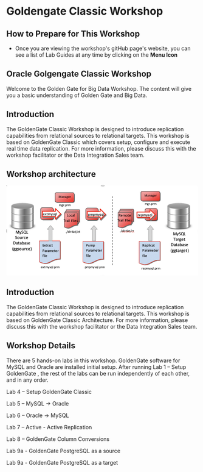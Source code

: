 # Goldengate Classic  Workshop


## How to Prepare for This Workshop 

- Once you are viewing the workshop's gitHub page's website, you can see a list of Lab Guides at any time by clicking on the **Menu Icon**

## Oracle Golgengate Classic Workshop

Welcome to the Golden Gate for Big Data Workshop. The content will give you a basic understanding of Golden Gate and Big Data.

## Introduction

The GoldenGate Classic Workshop is designed to introduce replication capabilities from relational sources to relational targets. This workshop is based on GoldenGate Classic which covers setup, configure and execute real time data replication. For more information, please discuss this with the workshop facilitator or the Data Integration Sales team.


## Workshop architecture

![](./images/image200_1.png " ")


## Introduction

The GoldenGate Classic Workshop is designed to introduce replication capabilities from relational sources to relational  targets. This workshop is based on GoldenGate Classic Architecture. For more information, please discuss this with the workshop facilitator or the Data Integration Sales team.

## Workshop Details

There are 5 hands-on labs in this workshop. GoldenGate software for MySQL and Oracle are installed initial setup. After running Lab 1 – Setup GoldenGate , the rest of the labs can be run independently of each other, and in any order.

Lab 4 –   Setup GoldenGate Classic

Lab 5  –   MySQL -> Oracle 

Lab 6  –  Oracle -> MySQL

Lab 7  –  Active - Active Replication

Lab 8  –  GoldenGate Column Conversions

Lab 9a -  GoldenGate PostgreSQL as a source

Lab 9a -  GoldenGate PostgreSQL as a target

